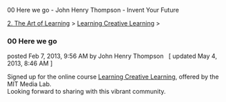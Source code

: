 00 Here we go - John Henry Thompson - Invent Your Future   
    

[2\. The Art of Learning](../../the-art-of-learning.md)‎ > ‎[Learning Creative Learning](../learning-creative-learning.md)‎ > ‎

### 00 Here we go

posted Feb 7, 2013, 9:56 AM by John Henry Thompson   \[ updated May 4, 2013, 8:46 AM \]

Signed up for the online course [Learning Creative Learning](http://learn.media.mit.edu/index.html), offered by the MIT Media Lab.  
Looking forward to sharing with this vibrant community.  
  

